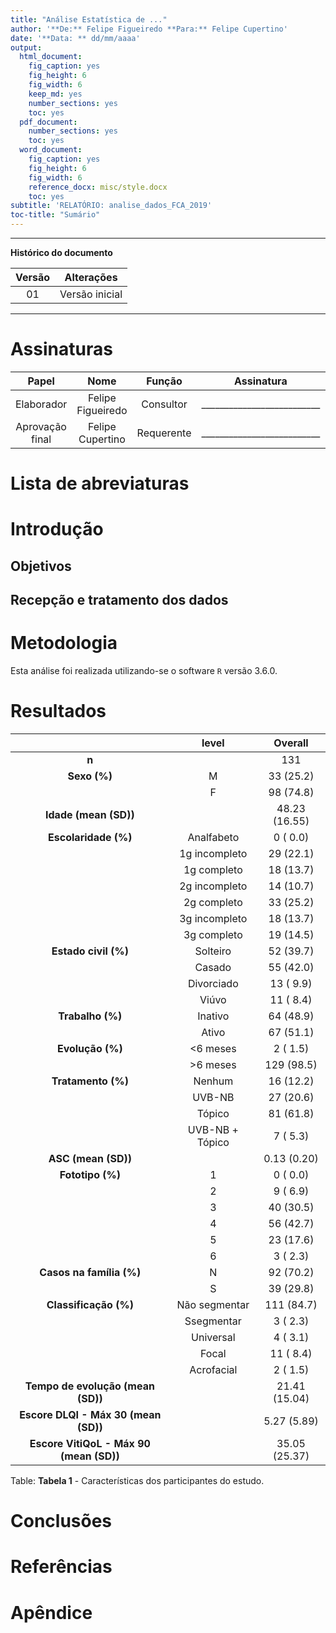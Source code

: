 ```yaml
---
title: "Análise Estatística de ..."
author: '**De:** Felipe Figueiredo **Para:** Felipe Cupertino'
date: '**Data: ** dd/mm/aaaa'
output:
  html_document:
    fig_caption: yes
    fig_height: 6
    fig_width: 6
    keep_md: yes
    number_sections: yes
    toc: yes
  pdf_document:
    number_sections: yes
    toc: yes
  word_document:
    fig_caption: yes
    fig_height: 6
    fig_width: 6
    reference_docx: misc/style.docx
    toc: yes
subtitle: 'RELATÓRIO: analise_dados_FCA_2019'
toc-title: "Sumário"
---
```




---

**Histórico do documento**


| Versão |   Alterações   |
|:------:|:--------------:|
|   01   | Versão inicial |

---

# Assinaturas


|      Papel      |       Nome        |   Função   |         Assinatura         |     Data      |
|:---------------:|:-----------------:|:----------:|:--------------------------:|:-------------:|
|   Elaborador    | Felipe Figueiredo | Consultor  | __________________________ | _____________ |
| Aprovação final | Felipe Cupertino  | Requerente | __________________________ | _____________ |

# Lista de abreviaturas

# Introdução

## Objetivos

## Recepção e tratamento dos dados

# Metodologia

Esta análise foi realizada utilizando-se o software `R` versão 3.6.0.

<!-- The exact confidence intervals (CIs) of binomial proportions were calculated using package `exactci` (version 1.3.3). -->

# Resultados




|                 &nbsp;                  |      level      |    Overall    |
|:---------------------------------------:|:---------------:|:-------------:|
|                  **n**                  |                 |      131      |
|              **Sexo (%)**               |        M        |   33 (25.2)   |
|                                         |        F        |   98 (74.8)   |
|          **Idade (mean (SD))**          |                 | 48.23 (16.55) |
|          **Escolaridade (%)**           |   Analfabeto    |   0 ( 0.0)    |
|                                         |  1g incompleto  |   29 (22.1)   |
|                                         |   1g completo   |   18 (13.7)   |
|                                         |  2g incompleto  |   14 (10.7)   |
|                                         |   2g completo   |   33 (25.2)   |
|                                         |  3g incompleto  |   18 (13.7)   |
|                                         |   3g completo   |   19 (14.5)   |
|          **Estado civil (%)**           |    Solteiro     |   52 (39.7)   |
|                                         |     Casado      |   55 (42.0)   |
|                                         |   Divorciado    |   13 ( 9.9)   |
|                                         |      Viúvo      |   11 ( 8.4)   |
|            **Trabalho (%)**             |     Inativo     |   64 (48.9)   |
|                                         |      Ativo      |   67 (51.1)   |
|            **Evolução (%)**             |    <6 meses     |   2 ( 1.5)    |
|                                         |    >6 meses     |  129 (98.5)   |
|           **Tratamento (%)**            |     Nenhum      |   16 (12.2)   |
|                                         |     UVB-NB      |   27 (20.6)   |
|                                         |     Tópico      |   81 (61.8)   |
|                                         | UVB-NB + Tópico |   7 ( 5.3)    |
|           **ASC (mean (SD))**           |                 |  0.13 (0.20)  |
|            **Fototipo (%)**             |        1        |   0 ( 0.0)    |
|                                         |        2        |   9 ( 6.9)    |
|                                         |        3        |   40 (30.5)   |
|                                         |        4        |   56 (42.7)   |
|                                         |        5        |   23 (17.6)   |
|                                         |        6        |   3 ( 2.3)    |
|        **Casos na família (%)**         |        N        |   92 (70.2)   |
|                                         |        S        |   39 (29.8)   |
|          **Classificação (%)**          |  Não segmentar  |  111 (84.7)   |
|                                         |   Ssegmentar    |   3 ( 2.3)    |
|                                         |    Universal    |   4 ( 3.1)    |
|                                         |      Focal      |   11 ( 8.4)   |
|                                         |   Acrofacial    |   2 ( 1.5)    |
|    **Tempo de evolução (mean (SD))**    |                 | 21.41 (15.04) |
|  **Escore DLQI - Máx 30 (mean (SD))**   |                 |  5.27 (5.89)  |
| **Escore VitiQoL - Máx 90 (mean (SD))** |                 | 35.05 (25.37) |

Table: **Tabela 1** - Características dos participantes do estudo.

<!-- # Exceções e Desvios do teste -->

# Conclusões


# Referências

# Apêndice

